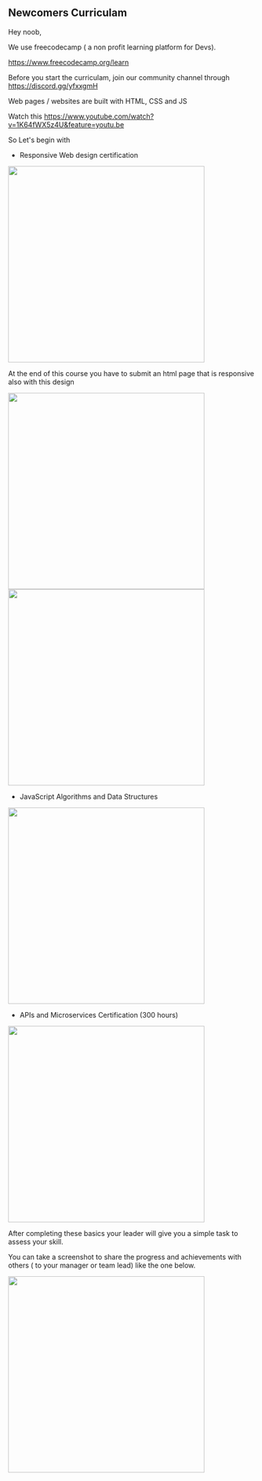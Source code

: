## Newcomers Curriculam

Hey noob,

We use freecodecamp ( a non profit learning platform for Devs).

https://www.freecodecamp.org/learn

Before you start the curriculam, join our community channel through https://discord.gg/yfxxgmH

Web pages / websites are built with HTML, CSS and JS

Watch this https://www.youtube.com/watch?v=1K64fWX5z4U&feature=youtu.be

So Let's begin with

- Responsive Web design certification

<img src="https://github.com/neoito-hub/learningHub/raw/master/src/components/images/FCC-html-css.png"  width="400"/>

At the end of this course you have to submit an html page that is responsive also with this design

<img src="https://github.com/neoito-hub/learningHub/raw/master/src/components/images/resume.jpg"  width="400"/>

<img src="https://github.com/neoito-hub/learningHub/raw/master/src/components/images/resume-mobile.png"  width="400"/>

- JavaScript Algorithms and Data Structures

<img src="https://github.com/neoito-hub/learningHub/raw/master/src/components/images/FCC-js.png"  width="400"/>

- APIs and Microservices Certification (300 hours)

<img src="https://github.com/neoito-hub/learningHub/raw/master/src/components/images/FCC-apis-mongo.png"  width="400"/>

After completing these basics your leader will give you a simple task to assess your skill.

You can take a screenshot to share the progress and achievements with others ( to your manager or team lead) like the one below.

<img src="https://github.com/neoito-hub/learningHub/raw/master/src/components/images/FCC-progress.png"  width="400"/>
